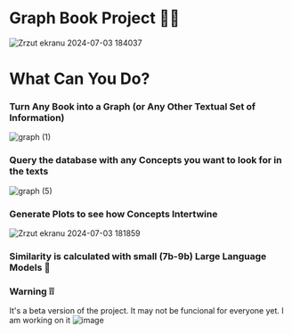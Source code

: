# Graph Book Project 📖🌐

![Zrzut ekranu 2024-07-03 184037](https://github.com/Orio77/GraphBookProject/assets/142223538/f4d5f0d9-fed2-4ae8-b0df-833c0b01b765)


# What Can You Do?


### Turn Any Book into a Graph (or Any Other Textual Set of Information)
![graph (1)](https://github.com/Orio77/GraphBookProject/assets/142223538/861e658a-2b83-4a0c-961c-9f5197e753bb)

### Query the database with any Concepts you want to look for in the texts

![graph (5)](https://github.com/Orio77/GraphBookProject/assets/142223538/7de9c602-ea3b-4c9a-9362-c6872b5a4c7f)

### Generate Plots to see how Concepts Intertwine
![Zrzut ekranu 2024-07-03 181859](https://github.com/Orio77/GraphBookProject/assets/142223538/fed0b874-b878-4b18-8f41-adbcc66a79e0)



### Similarity is calculated with small (7b-9b) Large Language Models 🤖


### Warning ❕❕
It's a beta version of the project. It may not be funcional for everyone yet. I am working on it ![image](https://github.com/Orio77/GraphBookProject/assets/142223538/b259d449-16bf-4887-9eae-dc23a0316842)

